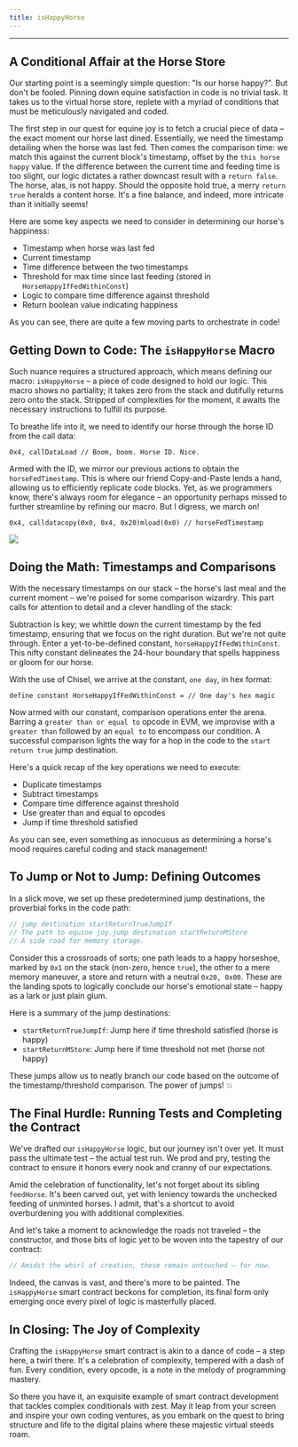 ```yaml
---
title: isHappyHorse
---
```


---

## A Conditional Affair at the Horse Store

Our starting point is a seemingly simple question: "Is our horse happy?". But don't be fooled. Pinning down equine satisfaction in code is no trivial task. It takes us to the virtual horse store, replete with a myriad of conditions that must be meticulously navigated and coded.

The first step in our quest for equine joy is to fetch a crucial piece of data – the exact moment our horse last dined. Essentially, we need the timestamp detailing when the horse was last fed. Then comes the comparison time: we match this against the current block's timestamp, offset by the `this horse happy` value. If the difference between the current time and feeding time is too slight, our logic dictates a rather downcast result with a `return false`. The horse, alas, is not happy. Should the opposite hold true, a merry `return true` heralds a content horse. It's a fine balance, and indeed, more intricate than it initially seems!

Here are some key aspects we need to consider in determining our horse's happiness:

- Timestamp when horse was last fed
- Current timestamp
- Time difference between the two timestamps
- Threshold for max time since last feeding (stored in `HorseHappyIfFedWithinConst`)
- Logic to compare time difference against threshold
- Return boolean value indicating happiness

As you can see, there are quite a few moving parts to orchestrate in code!

## Getting Down to Code: The `isHappyHorse` Macro

Such nuance requires a structured approach, which means defining our macro: `isHappyHorse` – a piece of code designed to hold our logic. This macro shows no partiality; it takes zero from the stack and dutifully returns zero onto the stack. Stripped of complexities for the moment, it awaits the necessary instructions to fulfill its purpose.

To breathe life into it, we need to identify our horse through the horse ID from the call data:

```
0x4, callDataLoad // Boom, boom. Horse ID. Nice.
```

Armed with the ID, we mirror our previous actions to obtain the `horseFedTimestamp`. This is where our friend Copy-and-Paste lends a hand, allowing us to efficiently replicate code blocks. Yet, as we programmers know, there's always room for elegance – an opportunity perhaps missed to further streamline by refining our macro. But I digress, we march on!

```
0x4, calldatacopy(0x0, 0x4, 0x20)mload(0x0) // horseFedTimestamp
```

![](https://cdn.videotap.com/618/screenshots/u6E2sTLTEknN17UqteVq-128.73.png)

## Doing the Math: Timestamps and Comparisons

With the necessary timestamps on our stack – the horse's last meal and the current moment – we're poised for some comparison wizardry. This part calls for attention to detail and a clever handling of the stack:

Subtraction is key; we whittle down the current timestamp by the fed timestamp, ensuring that we focus on the right duration. But we're not quite through. Enter a yet-to-be-defined constant, `horseHappyIfFedWithinConst`. This nifty constant delineates the 24-hour boundary that spells happiness or gloom for our horse.

With the use of Chisel, we arrive at the constant, `one day`, in hex format:

```solidity
define constant HorseHappyIfFedWithinConst = // One day's hex magic
```

Now armed with our constant, comparison operations enter the arena. Barring a `greater than or equal to` opcode in EVM, we improvise with a `greater than` followed by an `equal to` to encompass our condition. A successful comparison lights the way for a hop in the code to the `start return true` jump destination.

Here's a quick recap of the key operations we need to execute:

- Duplicate timestamps
- Subtract timestamps
- Compare time difference against threshold
- Use greater than and equal to opcodes
- Jump if time threshold satisfied

As you can see, even something as innocuous as determining a horse's mood requires careful coding and stack management!

## To Jump or Not to Jump: Defining Outcomes

In a slick move, we set up these predetermined jump destinations, the proverbial forks in the code path:

```js
// jump destination startReturnTrueJumpIf
// The path to equine joy.jump destination startReturnMStore
// A side road for memory storage.
```

Consider this a crossroads of sorts; one path leads to a happy horseshoe, marked by `0x1` on the stack (non-zero, hence `true`), the other to a mere memory maneuver, a store and return with a neutral `0x20, 0x00`. These are the landing spots to logically conclude our horse's emotional state – happy as a lark or just plain glum.

Here is a summary of the jump destinations:

- `startReturnTrueJumpIf`: Jump here if time threshold satisfied (horse is happy)
- `startReturnMStore`: Jump here if time threshold not met (horse not happy)

These jumps allow us to neatly branch our code based on the outcome of the timestamp/threshold comparison. The power of jumps! 💥

## The Final Hurdle: Running Tests and Completing the Contract

We've drafted our `isHappyHorse` logic, but our journey isn't over yet. It must pass the ultimate test – the actual test run. We prod and pry, testing the contract to ensure it honors every nook and cranny of our expectations.

Amid the celebration of functionality, let's not forget about its sibling `feedHorse`. It's been carved out, yet with leniency towards the unchecked feeding of unminted horses. I admit, that's a shortcut to avoid overburdening you with additional complexities.

And let's take a moment to acknowledge the roads not traveled – the constructor, and those bits of logic yet to be woven into the tapestry of our contract:

```js
// Amidst the whirl of creation, these remain untouched – for now.
```

Indeed, the canvas is vast, and there's more to be painted. The `isHappyHorse` smart contract beckons for completion, its final form only emerging once every pixel of logic is masterfully placed.

## In Closing: The Joy of Complexity

Crafting the `isHappyHorse` smart contract is akin to a dance of code – a step here, a twirl there. It's a celebration of complexity, tempered with a dash of fun. Every condition, every opcode, is a note in the melody of programming mastery.

So there you have it, an exquisite example of smart contract development that tackles complex conditionals with zest. May it leap from your screen and inspire your own coding ventures, as you embark on the quest to bring structure and life to the digital plains where these majestic virtual steeds roam.

